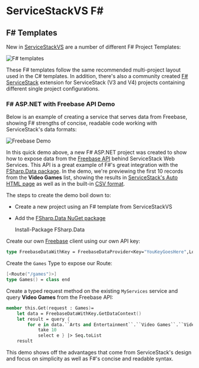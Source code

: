 # ServiceStackVS F# #

## F# Templates

New in [ServiceStackVS](https://github.com/ServiceStack/ServiceStack/wiki/HTML5ReportFormat) are a number of different F# Project Templates:

![F# templates](https://github.com/ServiceStack/Assets/raw/master/img/servicestackvs/fhsarp-templates.png)

These F# templates follow the same recommended multi-project layout used in the C# templates. In addition, there's also a community created [F# ServiceStack](http://visualstudiogallery.msdn.microsoft.com/278caff1-917a-4ac1-a552-e5a2ce0f6e1f) extension for ServiceStack (V3 and V4) projects containing different single project configurations.

### F# ASP.NET with Freebase API Demo

Below is an example of creating a service that serves data from Freebase, showing F# strengths of concise, readable code working with ServiceStack's data formats:

![Freebase Demo](https://github.com/ServiceStack/Assets/raw/master/img/servicestackvs/fsharp-template-with-demo.gif)

In this quick demo above, a new F# ASP.NET project was created to show how to expose data from the [Freebase API](https://www.freebase.com/) behind ServiceStack Web Services. This API is a great example of F#'s great integration with the [FSharp.Data package](https://www.nuget.org/packages/FSharp.Data). In the demo, we're previewing the first 10 records from the **Video Games** list, showing the results in [ServiceStack's Auto HTML page](https://github.com/ServiceStack/ServiceStack/wiki/HTML5ReportFormat) as well as in the built-in [CSV format](https://github.com/ServiceStack/ServiceStack/wiki/ServiceStack-CSV-Format).

The steps to create the demo boil down to:

- Create a new project using an F# template from ServiceStackVS
- Add the [FSharp.Data NuGet package](https://www.nuget.org/packages/FSharp.Data)

    Install-Package FSharp.Data

Create our own [Freebase](https://www.freebase.com/) client using our own API key:

```fsharp
type FreebaseDataWithKey = FreebaseDataProvider<Key="YouKeyGoesHere",LocalCache=true>
```

Create the `Games` Type to expose our Route:

```fsharp
[<Route("/games")>]
type Games() = class end
```

Create a typed request method on the existing `MyServices` service and query **Video Games** from the Freebase API:

```fsharp
member this.Get(request : Games)=
    let data = FreebaseDataWithKey.GetDataContext()
    let result = query { 
        for e in data.``Arts and Entertainment``.``Video Games``.``Video Games`` do
            take 10
            select e } |> Seq.toList
    result
```

This demo shows off the advantages that come from ServiceStack's design and focus on simplicity as well as F#'s concise and readable syntax.